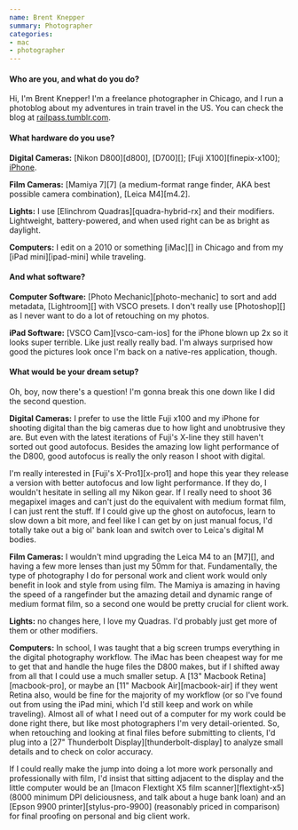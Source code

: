 ```yaml
---
name: Brent Knepper
summary: Photographer
categories:
- mac
- photographer
---
```


#### Who are you, and what do you do?

Hi, I'm Brent Knepper! I'm a freelance photographer in Chicago, and I run a photoblog about my adventures in train travel in the US. You can check the blog at [railpass.tumblr.com](http://railpass.tumblr.com/ "Brent's Tumblr site.").

#### What hardware do you use?

**Digital Cameras:** [Nikon D800][d800], [D700][]; [Fuji X100][finepix-x100]; [iPhone](https://i.imgur.com/LpcYp1D.jpg "A NSFW photo of a man holding an iPhone.").

**Film Cameras:** [Mamiya 7][7] (a medium-format range finder, AKA best possible camera combination), [Leica M4][m4.2].

**Lights:** I use [Elinchrom Quadras][quadra-hybrid-rx] and their modifiers. Lightweight, battery-powered, and when used right can be as bright as daylight.

**Computers:** I edit on a 2010 or something [iMac][] in Chicago and from my [iPad mini][ipad-mini] while traveling.

#### And what software?

**Computer Software:** [Photo Mechanic][photo-mechanic] to sort and add metadata, [Lightroom][] with VSCO presets. I don't really use [Photoshop][] as I never want to do a lot of retouching on my photos.

**iPad Software:** [VSCO Cam][vsco-cam-ios] for the iPhone blown up 2x so it looks super terrible. Like just really really bad. I'm always surprised how good the pictures look once I'm back on a native-res application, though.

#### What would be your dream setup?

Oh, boy, now there's a question! I'm gonna break this one down like I did the second question.

**Digital Cameras:** I prefer to use the little Fuji x100 and my iPhone for shooting digital than the big cameras due to how light and unobtrusive they are. But even with the latest iterations of Fuji's X-line they still haven't sorted out good autofocus. Besides the amazing low light performance of the D800, good autofocus is really the only reason I shoot with digital.

I'm really interested in [Fuji's X-Pro1][x-pro1] and hope this year they release a version with better autofocus and low light performance. If they do, I wouldn't hesitate in selling all my Nikon gear. If I really need to shoot 36 megapixel images and can't just do the equivalent with medium format film, I can just rent the stuff. If I could give up the ghost on autofocus, learn to slow down a bit more, and feel like I can get by on just manual focus, I'd totally take out a big ol' bank loan and switch over to Leica's digital M bodies.

**Film Cameras:** I wouldn't mind upgrading the Leica M4 to an [M7][], and having a few more lenses than just my 50mm for that. Fundamentally, the type of photography I do for personal work and client work would only benefit in look and style from using film. The Mamiya is amazing in having the speed of a rangefinder but the amazing detail and dynamic range of medium format film, so a second one would be pretty crucial for client work.

**Lights:** no changes here, I love my Quadras. I'd probably just get more of them or other modifiers.

**Computers:** In school, I was taught that a big screen trumps everything in the digital photography workflow. The iMac has been cheapest way for me to get that and handle the huge files the D800 makes, but if I shifted away from all that I could use a much smaller setup. A [13" Macbook Retina][macbook-pro], or maybe an [11" Macbook Air][macbook-air] if they went Retina also, would be fine for the majority of my workflow (or so I've found out from using the iPad mini, which I'd still keep and work on while traveling). Almost all of what I need out of a computer for my work could be done right there, but like most photographers I'm very detail-oriented. So, when retouching and looking at final files before submitting to clients, I'd plug into a [27" Thunderbolt Display][thunderbolt-display] to analyze small details and to check on color accuracy.

If I could really make the jump into doing a lot more work personally and professionally with film, I'd insist that sitting adjacent to the display and the little computer would be an [Imacon Flextight X5 film scanner][flextight-x5] (8000 minimum DPI deliciousness, and talk about a huge bank loan) and an [Epson 9900 printer][stylus-pro-9900] (reasonably priced in comparison) for final proofing on personal and big client work.